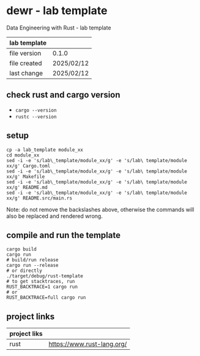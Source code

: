 # dewr - lab template

Data Engineering with Rust - lab template

  | lab template ||
  |:--|:--|
  | file version  | 0.1.0 |
  | file created  | 2025/02/12 |
  | last change   | 2025/02/12 |

## check rust and cargo version

  - ```cargo --version```
  - ```rustc --version```

## setup
   ```
   cp -a lab_template module_xx
   cd module_xx
   sed -i -e 's/lab\_template/module_xx/g' -e 's/lab\ template/module xx/g' Cargo.toml
   sed -i -e 's/lab\_template/module_xx/g' -e 's/lab\ template/module xx/g' Makefile
   sed -i -e 's/lab\_template/module_xx/g' -e 's/lab\ template/module xx/g' README.md
   sed -i -e 's/lab\_template/module_xx/g' -e 's/lab\ template/module xx/g' README.src/main.rs
   ```
   Note: do not remove the backslashes above, otherwise the commands will also be 
         replaced and rendered wrong.

## compile and run the template
  ```
  cargo build
  cargo run
  # build/run release
  cargo run --release
  # or directly
  ./target/debug/rust-template 
  # to get stacktraces, run
  RUST_BACKTRACE=1 cargo run
  # or
  RUST_BACKTRACE=full cargo run
  ```

## project links

  | project liks ||
  |:--|:--|
  | rust | https://www.rust-lang.org/ |
